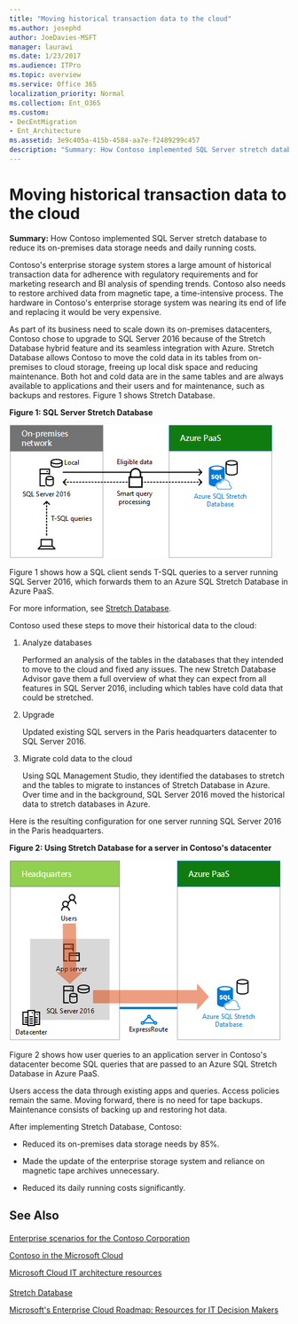 ```yaml
---
title: "Moving historical transaction data to the cloud"
ms.author: josephd
author: JoeDavies-MSFT
manager: laurawi
ms.date: 1/23/2017
ms.audience: ITPro
ms.topic: overview
ms.service: Office 365
localization_priority: Normal
ms.collection: Ent_O365
ms.custom:
- DecEntMigration
- Ent_Architecture
ms.assetid: 3e9c405a-415b-4584-aa7e-f2489299c457
description: "Summary: How Contoso implemented SQL Server stretch database to reduce its on-premises data storage needs and daily running costs."
---
```


# Moving historical transaction data to the cloud

 **Summary:** How Contoso implemented SQL Server stretch database to reduce its on-premises data storage needs and daily running costs.
  
Contoso's enterprise storage system stores a large amount of historical transaction data for adherence with regulatory requirements and for marketing research and BI analysis of spending trends. Contoso also needs to restore archived data from magnetic tape, a time-intensive process. The hardware in Contoso's enterprise storage system was nearing its end of life and replacing it would be very expensive. 
  
As part of its business need to scale down its on-premises datacenters, Contoso chose to upgrade to SQL Server 2016 because of the Stretch Database hybrid feature and its seamless integration with Azure. Stretch Database allows Contoso to move the cold data in its tables from on-premises to cloud storage, freeing up local disk space and reducing maintenance. Both hot and cold data are in the same tables and are always available to applications and their users and for maintenance, such as backups and restores. Figure 1 shows Stretch Database.
  
**Figure 1: SQL Server Stretch Database**

![SQL Server Stretch Database as a hybrid data solution](images/Contoso_Poster/StretchDB01.png)
  
Figure 1 shows how a SQL client sends T-SQL queries to a server running SQL Server 2016, which forwards them to an Azure SQL Stretch Database in Azure PaaS.
  
For more information, see [Stretch Database](https://msdn.microsoft.com/library/dn935011.aspx).
  
Contoso used these steps to move their historical data to the cloud:
  
1. Analyze databases
    
    Performed an analysis of the tables in the databases that they intended to move to the cloud and fixed any issues. The new Stretch Database Advisor gave them a full overview of what they can expect from all features in SQL Server 2016, including which tables have cold data that could be stretched.
    
2. Upgrade
    
    Updated existing SQL servers in the Paris headquarters datacenter to SQL Server 2016.
    
3. Migrate cold data to the cloud
    
    Using SQL Management Studio, they identified the databases to stretch and the tables to migrate to instances of Stretch Database in Azure. Over time and in the background, SQL Server 2016 moved the historical data to stretch databases in Azure.
    
Here is the resulting configuration for one server running SQL Server 2016 in the Paris headquarters.
  
**Figure 2: Using Stretch Database for a server in Contoso's datacenter**

![Contoso's configuration SQL Server Stretch Database for a single computer running SQL Server](images/Contoso_Poster/StretchDB02.png)

  
Figure 2 shows how user queries to an application server in Contoso's datacenter become SQL queries that are passed to an Azure SQL Stretch Database in Azure PaaS.
  
Users access the data through existing apps and queries. Access policies remain the same. Moving forward, there is no need for tape backups. Maintenance consists of backing up and restoring hot data.
  
After implementing Stretch Database, Contoso:
  
- Reduced its on-premises data storage needs by 85%.
    
- Made the update of the enterprise storage system and reliance on magnetic tape archives unnecessary.
    
- Reduced its daily running costs significantly.
    
## See Also

#### 

[Enterprise scenarios for the Contoso Corporation](enterprise-scenarios-for-the-contoso-corporation.md)
  
[Contoso in the Microsoft Cloud](contoso-in-the-microsoft-cloud.md)
  
[Microsoft Cloud IT architecture resources](microsoft-cloud-it-architecture-resources.md)
#### 

[Stretch Database](https://msdn.microsoft.com/library/dn935011.aspx)
  
[Microsoft's Enterprise Cloud Roadmap: Resources for IT Decision Makers](https://sway.com/FJ2xsyWtkJc2taRD)

